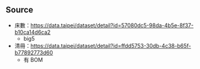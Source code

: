 ## Source

- 床數：https://data.taipei/dataset/detail?id=57080dc5-98da-4b5e-8f37-b10ca14d6ca2
	- big5
- 清冊：https://data.taipei/dataset/detail?id=ffdd5753-30db-4c38-b65f-b77892773d60
	- 有 BOM
